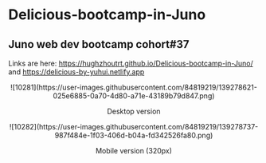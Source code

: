 # Delicious-bootcamp-in-Juno  
  
## Juno web dev bootcamp cohort#37  
  
Links are here: https://hughzhoutrt.github.io/Delicious-bootcamp-in-Juno/ and https://delicious-by-yuhui.netlify.app  
    
<div align=center>![10281](https://user-images.githubusercontent.com/84819219/139278621-025e6885-0a70-4d80-a71e-43189b79d847.png)</div>  
<p align="center">Desktop version</p>
  
<div align=center>![10282](https://user-images.githubusercontent.com/84819219/139278737-987f484e-1f03-406d-b04a-fd342526fa80.png)</div>  
<p align="center">Mobile version (320px)</p>
